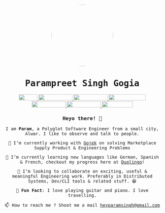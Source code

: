 <div style="text-align: center;">
	<a href="https://paramsingh96.github.io"><img src="https://avatars.githubusercontent.com/paramsingh96" height="auto" width="200" style="border-radius:50%" alt=""></a>
    <h1 style="font-family:Future,monospace">Parampreet Singh Gogia</h1>
    <a href="https://paramsingh96.github.io">
      <img  width="60" height="20" src="https://badges.pufler.dev/visits/paramsingh96/paramsingh96" alt="">
    </a>
    <a href="https://twitter.com/paramsingh96">
      <img  width="110" height="20" src="https://img.shields.io/badge/Twitter-Profile-informational?style=flat&logo=twitter&logoColor=white&color=1CA2F1" alt="">
    </a>
    <a href="https://www.linkedin.com/in/parampreet-singh-b13313a6/">
      <img  width="110" height="20" src="https://img.shields.io/badge/LinkedIn-Profile-informational?style=flat&logo=linkedin&logoColor=white&color=0D76A8" alt="">
    </a>
    <a href="https://instagram.com/paramsingh96">
      <img  width="120" height="20" src="https://img.shields.io/badge/Instagram-Profile-informational?style=flat&logo=instagram&logoColor=white&color=8A3AB9" alt="">
    </a>
    <a href="https://medium.com/@paramsingh96">
      <img  width="110" height="20" src="https://img.shields.io/badge/Medium-Profile-informational?style=flat&logo=medium&logoColor=white&color=00ab6c" alt="">
    </a>
    <a href="https://github.com/paramsingh96">
      <img  width="110" height="20" src="https://img.shields.io/badge/Github-Profile-informational?style=flat&logo=github&logoColor=white&color=333" alt="">
    </a>
    <a href="https://www.strava.com/athletes/90606598">
      <img  width="100" height="20" src="https://img.shields.io/badge/Strava-Profile-informational?style=flat&logo=strava&logoColor=white&color=EA5E30" alt="">
    </a>
    <h3 style="font-family:Future,monospace">Heyo there! 👋</h3>
    <p style="font-family:Future,monospace">
      I am <b>Param</b>, a Polyglot Software Engineer from a small city, Alwar. I like to observe and talk to people.
    </p>
    <p style="font-family:Future,monospace">
      🔭 I’m currently working with <a href="https://www.gojek.io/">Gojek</a> on solving Marketplace Supply Product & Engineering Problems
    </p>
    <p style="font-family:Future,monospace">
      🌱 I’m currently learning new languages like German, Spanish & French, checkout my progress here at <a href="https://duolingo.com/profile/paramsingh96">Duolingo</a>!
    </p>
    <p style="font-family:Future,monospace">
      👯 I’m looking to collaborate on exciting, useful & meaningful Engineering work. Preferably in Distributed Systems, Dev/CLI tools & related stuff. 😁
    </p>
    <p style="font-family:Future,monospace">
      🎵 <b>Fun Fact</b>: I love playing guitar and piano. I love travelling.
    </p>
    <p style="font-family:Future,monospace">
      📫 How to reach me ? Shoot me a mail <a href="mailto:heyparamsingh@gmail.com">heyparamsingh@gmail.com</a>
    </p>
</div>
